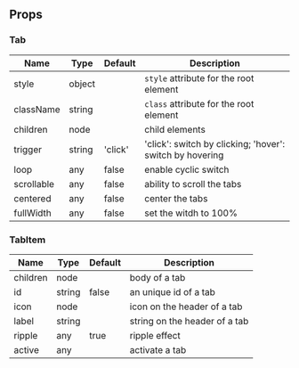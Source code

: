 ## Props ##

### Tab ###

Name       | Type   | Default | Description
-----------|--------|---------|-------------
style      | object |         | `style` attribute for the root element
className  | string |         | `class` attribute for the root element
children   | node   |         | child elements
trigger    | string | 'click' | 'click': switch by clicking; 'hover': switch by hovering
loop       | any    | false   | enable cyclic switch
scrollable | any    | false   | ability to scroll the tabs
centered   | any    | false   | center the tabs
fullWidth  | any    | false   | set the witdh to 100%

### TabItem ###

Name     | Type   | Default | Description
---------|--------|---------|-------------
children | node   |         | body of a tab
id       | string | false   | an unique id of a tab
icon     | node   |         | icon on the header of a tab
label    | string |         | string on the header of a tab
ripple   | any    | true    | ripple effect
active   | any    |         | activate a tab

